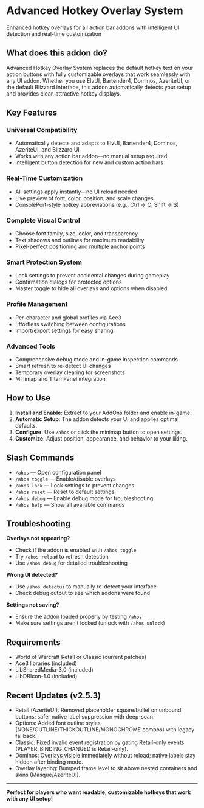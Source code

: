 # Advanced Hotkey Overlay System

Enhanced hotkey overlays for all action bar addons with intelligent UI detection and real-time customization

## What does this addon do?

Advanced Hotkey Overlay System replaces the default hotkey text on your action buttons with fully customizable overlays that work seamlessly with any UI addon. Whether you use ElvUI, Bartender4, Dominos, AzeriteUI, or the default Blizzard interface, this addon automatically detects your setup and provides clear, attractive hotkey displays.

## Key Features

### Universal Compatibility

- Automatically detects and adapts to ElvUI, Bartender4, Dominos, AzeriteUI, and Blizzard UI
- Works with any action bar addon—no manual setup required
- Intelligent button detection for new and custom action bars

### Real-Time Customization

- All settings apply instantly—no UI reload needed
- Live preview of font, color, position, and scale changes
- ConsolePort-style hotkey abbreviations (e.g., Ctrl → C, Shift → S)

### Complete Visual Control

- Choose font family, size, color, and transparency
- Text shadows and outlines for maximum readability
- Pixel-perfect positioning and multiple anchor points

### Smart Protection System

- Lock settings to prevent accidental changes during gameplay
- Confirmation dialogs for protected options
- Master toggle to hide all overlays and options when disabled

### Profile Management

- Per-character and global profiles via Ace3
- Effortless switching between configurations
- Import/export settings for easy sharing

### Advanced Tools

- Comprehensive debug mode and in-game inspection commands
- Smart refresh to re-detect UI changes
- Temporary overlay clearing for screenshots
- Minimap and Titan Panel integration

## How to Use

1. **Install and Enable**: Extract to your AddOns folder and enable in-game.
2. **Automatic Setup**: The addon detects your UI and applies optimal defaults.
3. **Configure**: Use `/ahos` or click the minimap button to open settings.
4. **Customize**: Adjust position, appearance, and behavior to your liking.

## Slash Commands

- `/ahos` — Open configuration panel
- `/ahos toggle` — Enable/disable overlays
- `/ahos lock` — Lock settings to prevent changes
- `/ahos reset` — Reset to default settings
- `/ahos debug` — Enable debug mode for troubleshooting
- `/ahos help` — Show all available commands

## Troubleshooting

**Overlays not appearing?**

- Check if the addon is enabled with `/ahos toggle`
- Try `/ahos reload` to refresh detection
- Use `/ahos debug` for detailed troubleshooting

**Wrong UI detected?**

- Use `/ahos detectui` to manually re-detect your interface
- Check debug output to see which addons were found

**Settings not saving?**

- Ensure the addon loaded properly by testing `/ahos`
- Make sure settings aren’t locked (unlock with `/ahos unlock`)

## Requirements

- World of Warcraft Retail or Classic (current patches)
- Ace3 libraries (included)
- LibSharedMedia-3.0 (included)
- LibDBIcon-1.0 (included)

## Recent Updates (v2.5.3)
- Retail (AzeriteUI): Removed placeholder square/bullet on unbound buttons; safer native label suppression with deep-scan.
- Options: Added font outline styles (NONE/OUTLINE/THICKOUTLINE/MONOCHROME combos) with legacy fallback.
- Classic: Fixed invalid event registration by gating Retail-only events (PLAYER_BINDING_CHANGED is Retail-only).
- Dominos: Overlays visible immediately without reload; native labels stay hidden after binding mode.
- Overlay layering: Bumped frame level to sit above nested containers and skins (Masque/AzeriteUI).

---

**Perfect for players who want readable, customizable hotkeys that work with any UI setup!**
